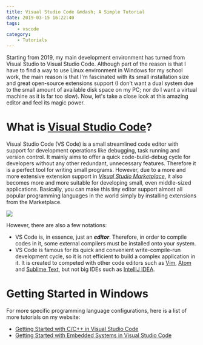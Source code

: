 ```yaml
---
title: Visual Studio Code &mdash; A Simple Tutorial
date: 2019-03-15 16:22:40
tags: 
    - vscode
category: 
    - Tutorials
---
```

Starting from 2019, my main development environment has turned from Visual Studio to Visual Studio Code. Although part of the reason is that I have to find a way to use Linux environment in Windows for my school work, the main reason is that I'm fascinated with its small installation size and great open-source extensions support (I don't want a dual system due to the small amount of available disk space on my PC; nor do I want a virtual machine as it is far too slow). Now, let's take a close look at this amazing editor and feel its magic power.

<!-- more -->

# What is [Visual Studio Code](https://code.visualstudio.com/)?

Visual Studio Code (VS Code) is a small streamlined code editor with support for development operations like debugging, task running and version control. It mainly aims to offer a quick code-build-debug cycle for developers without any other redundant, unnecessary features. Therefore it is a perfect tool for writing small programs. However, due to a more and more extensive extension support in [*Visual Studio Marketplace*](https://marketplace.visualstudio.com/), it also becomes more and more suitable for developing small, even middle-sized applications. Basically, you can make this tiny editor support almost all popular programming languages in the world simply by installing extensions from the Marketplace.

![](/images/screenshot-vscode-tutorial-1.png)

However, there are also a few notations:

* VS Code is, in essence, just an ***editor***. Therefore, in order to compile codes in it, some external compilers must be installed onto your system.
* VS Code is famous for its quick and convenient write-compile-run development cycle, so it is not efficient to build a complex application in it. It is created to competed with other code editors such as [Vim](https://www.vim.org/), [Atom](https://atom.io/) and [Sublime Text](https://www.sublimetext.com/), but not big IDEs such as [IntelliJ IDEA](https://www.jetbrains.com/idea/).

# Getting Started in Windows

For more specific programming language configurations, here is a list of more tutorials on my website:

* [Getting Started with C/C++ in Visual Studio Code](https://shineyruan.github.io/2019/04/29/vscode-cpp/)
* [Getting Started with Embedded Systems in Visual Studio Code](https://shineyruan.github.io/2019/04/29/vscode-stm32/)